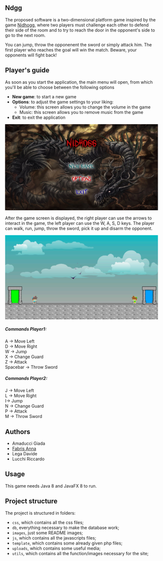 ## Ndgg

The proposed software is a two-dimensional platform game inspired by the game [Nidhogg](https://store.steampowered.com/app/94400/Nidhogg/), where two players must challenge each other to defend their side of the room and to try to reach the door in the opponent's side to go to the next room. 

You can jump, throw the opponenent the sword or simply attack him. The first player who reaches the goal will win the match. Beware, your opponents will fight back!

## Player's guide
As soon as you start the application, the main menu will open, from which you'll be able to choose between the following options
* **New game**: to start a new game
* **Options**: to adjust the game settings to your liking:
    * Volume: this screen allows you to change the volume in the game
    * Music: this screen allows you to remove music from the game
* **Exit**: to exit the application


![Alt text](res/images/README/menu.png?raw=true)

After the game screen is displayed, the right player can use the arrows to interact in the game, the left player can use the W, A, S, D keys.
The player can walk, run, jump, throw the sword, pick it up and disarm the opponent.

![Alt text](res/images/README/game.png)

##### Commands Player1:  
A -> Move Left  
D -> Move Right  
W -> Jump  
X -> Change Guard  
Z -> Attack  
Spacebar -> Throw Sword  

##### Commands Player2:
J -> Move Left  
L -> Move Right  
I-> Jump  
N -> Change Guard  
P -> Attack  
M -> Throw Sword  

## Authors
* Amaducci Giada  
* [Fabris Anna](https://github.com/annafabris)
* Lega Davide  
* Lucchi Riccardo  

## Usage
This game needs Java 8 and JavaFX 8 to run.

## Project structure
The project is structured in folders:

- `css`, which contains all the css files;
- `db`, everything necessary to make the database work;
- `images`, just some README images;
- `js`, which contains all the javascripts files;
- `template`, which contains some already given php files;
- `uploads`, which contains some useful media;
- `utils`, which contains all the function/images necessary for the site;
